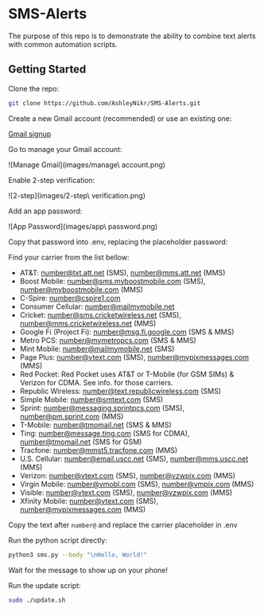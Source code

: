 # SMS-Alerts

The purpose of this repo is to demonstrate the ability to combine text alerts with common automation scripts.

## Getting Started

Clone the repo:

```bash
git clone https://github.com/AshleyNikr/SMS-Alerts.git
```

Create a new Gmail account (recommended) or use an existing one:

[Gmail signup](https://accounts.google.com/signup/v2/webcreateaccount?service=mail&continue=https%3A%2F%2Fmail.google.com%2Fmail%2Fu%2F0%2F&dsh=S571141601%3A1655573958454104&biz=false&flowName=GlifWebSignIn&flowEntry=SignUp)

Go to manage your Gmail account:

![Manage Gmail](images/manage\ account.png)

Enable 2-step verification:

![2-step](images/2-step\ verification.png)

Add an app password:

![App Password](images/app\ password.png)

Copy that password into .env, replacing the placeholder password:

Find your carrier from the list bellow:

- AT&T: number@txt.att.net (SMS), number@mms.att.net (MMS)
- Boost Mobile: number@sms.myboostmobile.com (SMS), number@myboostmobile.com (MMS)
- C-Spire: number@cspire1.com
- Consumer Cellular: number@mailmymobile.net
- Cricket: number@sms.cricketwireless.net (SMS), number@mms.cricketwireless.net (MMS)
- Google Fi (Project Fi): number@msg.fi.google.com (SMS & MMS)
- Metro PCS: number@mymetropcs.com (SMS & MMS)
- Mint Mobile: number@mailmymobile.net (SMS)
- Page Plus: number@vtext.com (SMS), number@mypixmessages.com (MMS)
- Red Pocket: Red Pocket uses AT&T or T-Mobile (for GSM SIMs) & Verizon for CDMA. See info. for those carriers.
- Republic Wireless: number@text.republicwireless.com (SMS)
- Simple Mobile: number@smtext.com (SMS)
- Sprint: number@messaging.sprintpcs.com (SMS), number@pm.sprint.com (MMS)
- T-Mobile: number@tmomail.net (SMS & MMS)
- Ting: number@message.ting.com (SMS for CDMA), number@tmomail.net (SMS for GSM)
- Tracfone: number@mmst5.tracfone.com (MMS)
- U.S. Cellular: number@email.uscc.net (SMS), number@mms.uscc.net (MMS)
- Verizon: number@vtext.com (SMS), number@vzwpix.com (MMS)
- Virgin Mobile: number@vmobl.com (SMS), number@vmpix.com (MMS)
- Visible: number@vtext.com (SMS), number@vzwpix.com (MMS)
- Xfinity Mobile: number@vtext.com (SMS), number@mypixmessages.com (MMS)

Copy the text after `number@` and replace the carrier placeholder in .env

Run the python script directly:

```bash
python3 sms.py --body "\nHello, World!"
```

Wait for the message to show up on your phone!

Run the update script:

```bash
sudo ./update.sh
```

